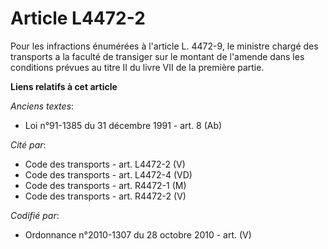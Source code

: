 # Article L4472-2

Pour les infractions énumérées à l'article L. 4472-9, le ministre chargé des transports a la faculté de transiger sur le
montant de l'amende dans les conditions prévues au titre II du livre VII de la première partie.

**Liens relatifs à cet article**

_Anciens textes_:

  - Loi n°91-1385 du 31 décembre 1991 - art. 8 (Ab)

_Cité par_:

  - Code des transports - art. L4472-2 (V)
  - Code des transports - art. L4472-4 (VD)
  - Code des transports - art. R4472-1 (M)
  - Code des transports - art. R4472-2 (V)

_Codifié par_:

  - Ordonnance n°2010-1307 du 28 octobre 2010 - art. (V)
